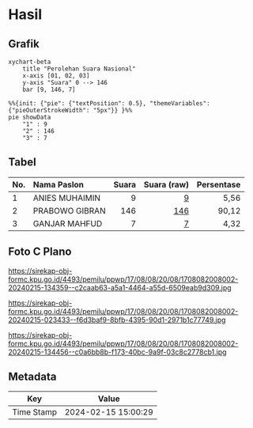 # Hasil

## Grafik

```mermaid
xychart-beta
    title "Perolehan Suara Nasional"
    x-axis [01, 02, 03]
    y-axis "Suara" 0 --> 146
    bar [9, 146, 7]
```

```mermaid
%%{init: {"pie": {"textPosition": 0.5}, "themeVariables": {"pieOuterStrokeWidth": "5px"}} }%%
pie showData
    "1" : 9
    "2" : 146
    "3" : 7
```

## Tabel

| No. | Nama Paslon    | Suara | Suara (raw) | Persentase |
|:--- |:-------------- | -----:| -----------:| ----------:|
| 1   | ANIES MUHAIMIN | 9     | [9][p-1]    | 5,56       |
| 2   | PRABOWO GIBRAN | 146   | [146][p-2]  | 90,12      |
| 3   | GANJAR MAHFUD  | 7     | [7][p-3]    | 4,32       |


[p-1]: https://github.com/gigit-pemilu/pemilu-2024/blob/main/pilpres/hitung-suara/sub/17-bengkulu/sub/08-kepahiang/sub/08-muara-kemumu/sub/2008-warung-pojok/sub/002-tps/sub/paslon-1.txt
[p-2]: https://github.com/gigit-pemilu/pemilu-2024/blob/main/pilpres/hitung-suara/sub/17-bengkulu/sub/08-kepahiang/sub/08-muara-kemumu/sub/2008-warung-pojok/sub/002-tps/sub/paslon-2.txt
[p-3]: https://github.com/gigit-pemilu/pemilu-2024/blob/main/pilpres/hitung-suara/sub/17-bengkulu/sub/08-kepahiang/sub/08-muara-kemumu/sub/2008-warung-pojok/sub/002-tps/sub/paslon-3.txt

## Foto C Plano

https://sirekap-obj-formc.kpu.go.id/4493/pemilu/ppwp/17/08/08/20/08/1708082008002-20240215-134359--c2caab63-a5a1-4464-a55d-6509eab9d309.jpg

https://sirekap-obj-formc.kpu.go.id/4493/pemilu/ppwp/17/08/08/20/08/1708082008002-20240215-023433--f6d3baf9-8bfb-4395-90d1-2971b1c77749.jpg

https://sirekap-obj-formc.kpu.go.id/4493/pemilu/ppwp/17/08/08/20/08/1708082008002-20240215-134456--c0a6bb8b-f173-40bc-9a9f-03c8c2778cb1.jpg


## Metadata

| Key        | Value               |
| ---------- | ------------------- |
| Time Stamp | 2024-02-15 15:00:29 |



